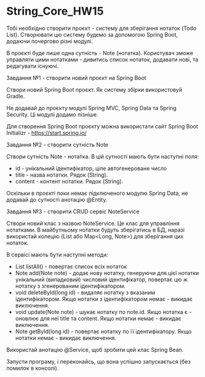 # String_Core_HW15

Тобі необхідно створити проєкт - систему для зберігання нотаток (Todo List). Створювати цю систему будемо за допомогою Spring Boot, додаючи почергово різні модулі.

В проєкті буде лише одна сутність - Note (нотатка). Користувач зможе управляти цими нотатками - дивитись список нотаток, додавати нові, та редагувати існуючі.

Завдання №1 - створити новий проєкт на Spring Boot

Створи новий Spring Boot проєкт. Як систему збірки використовуй Gradle.

Не додавай до проєкту модулі Spring MVC, Spring Data та Spring Security. Ці модулі додамо пізніше.

Для створення Spring Boot проєкту можна використати сайт Spring Boot Initializr - https://start.spring.io/

Завдання №2 - створити сутність Note

Створи сутність Note - нотатка. В цій сутності мають бути наступні поля:
- id - унікальний ідентифікатор, ціле автогенероване число
- title - назва нотатки. Рядок (String).
- content - контент нотатки. Рядок (String).

Оскільки в проєкті поки немає підключеного модулю Spring Data, не додавай до сутності анотацію @Entity.

Завдання №3 - створити CRUD сервіс NoteService

Створи новий клас з назвою NoteService. Це клас для управління нотатками. В майбутньому нотатки будуть зберігатись в БД, наразі використай колецію (List<Note> або Map<Long, Note>) для зберігання цих нотаток.

В сервісі мають бути наступні методи:
- List<Note> listAll() - повертає список всіх нотаток
- Note add(Note note) - додає нову нотатку, генеруючи для цієї нотатки унікальний (випадковий) числовий ідентифікатор, повертає цю ж нотатку з згенерованим ідентифікатором.
- void deleteById(long id) - видаляє нотатку з вказаним ідентифікатором. Якщо нотатки з ідентифікатором немає - викидає виключення.
- void update(Note note) - шукає нотатку по note.id. Якщо нотатка є - оновлює для неї title та content. Якщо нотатки немає - викидає виключення.
- Note getById(long id) - повертає нотатку по її ідентифікатору. Якщо нотатки немає - викидає виключення.

Використай анотацію @Service, щоб зробити цей клас Spring Bean.

Запусти програму, і переконайсь, що вона успішно запускається (без помилок в консолі).

